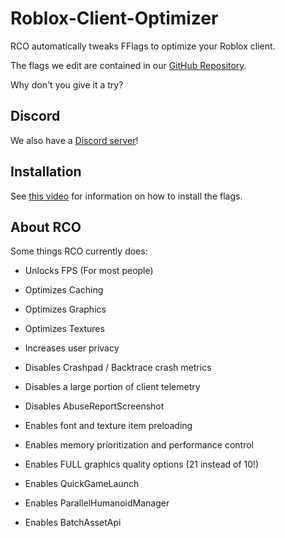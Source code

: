 # Roblox-Client-Optimizer

RCO automatically tweaks FFlags to optimize your Roblox client.

The flags we edit are contained in our [GitHub Repository](https://github.com/L8X/Roblox-Client-Optimizer/blob/main/ClientAppSettings.json).

Why don't you give it a try?
## Discord
We also have a [Discord server](https://discord.gg/robloxclientoptimizer)!
## Installation
See [this video](https://youtu.be/jc_mReB_SMc) for information on how to install the flags.




## About RCO

Some things RCO currently does:

- Unlocks FPS (For most people)

- Optimizes Caching

- Optimizes Graphics

- Optimizes Textures

- Increases user privacy

- Disables Crashpad / Backtrace crash metrics

- Disables a large portion of client telemetry

- Disables AbuseReportScreenshot

- Enables font and texture item preloading

- Enables memory prioritization and performance control

- Enables FULL graphics quality options (21 instead of 10!)

- Enables QuickGameLaunch

- Enables ParallelHumanoidManager

- Enables BatchAssetApi
